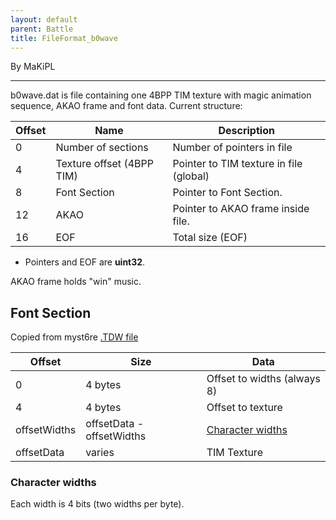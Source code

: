 ```yaml
---
layout: default
parent: Battle
title: FileFormat_b0wave
---
```


By MaKiPL

------------------------------------------------------------------------

b0wave.dat is file containing one 4BPP TIM texture with magic animation sequence, AKAO frame and font data. Current structure:

| Offset | Name                      | Description                             |
|--------|---------------------------|-----------------------------------------|
| 0      | Number of sections        | Number of pointers in file              |
| 4      | Texture offset (4BPP TIM) | Pointer to TIM texture in file (global) |
| 8      | Font Section              | Pointer to Font Section.                |
| 12     | AKAO                      | Pointer to AKAO frame inside file.      |
| 16     | EOF                       | Total size (EOF)                        |

-   Pointers and EOF are **uint32**.

AKAO frame holds "win" music.

## Font Section

Copied from myst6re [.TDW file](../Field/FileFormat/FileFormat_TDW.md)

| Offset       | Size                      | Data                                             |
|--------------|---------------------------|--------------------------------------------------|
| 0            | 4 bytes                   | Offset to widths (always 8)                      |
| 4            | 4 bytes                   | Offset to texture                                |
| offsetWidths | offsetData - offsetWidths | [Character widths](#character-widths) |
| offsetData   | varies                    | TIM Texture                                      |

### Character widths

Each width is 4 bits (two widths per byte).
